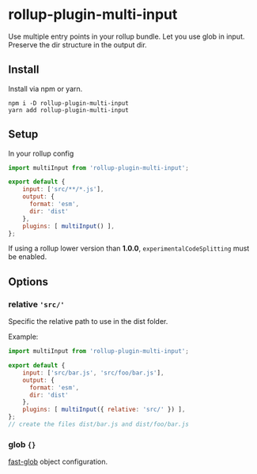 # rollup-plugin-multi-input

Use multiple entry points in your rollup bundle.
Let you use glob in input.
Preserve the dir structure in the output dir.

## Install
Install via npm or yarn.
```
npm i -D rollup-plugin-multi-input
yarn add rollup-plugin-multi-input
```
## Setup
In your rollup config
```js
import multiInput from 'rollup-plugin-multi-input';

export default {
    input: ['src/**/*.js'],
    output: {
      format: 'esm',
      dir: 'dist'
    },
    plugins: [ multiInput() ],
};
```
If using a rollup lower version than __1.0.0__,
`experimentalCodeSplitting` must be enabled.

## Options

### relative `'src/'`
Specific the relative path to use in the dist folder.

Example:
```js
import multiInput from 'rollup-plugin-multi-input';

export default {
    input: ['src/bar.js', 'src/foo/bar.js'],
    output: {
      format: 'esm',
      dir: 'dist'
    },
    plugins: [ multiInput({ relative: 'src/' }) ],
};
// create the files dist/bar.js and dist/foo/bar.js
```
 
### glob `{}`
[fast-glob](https://github.com/mrmlnc/fast-glob) object configuration.
